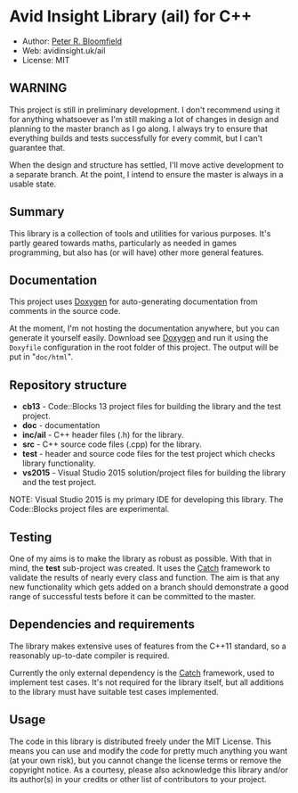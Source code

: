 # Avid Insight Library (ail) for C++

 * Author:  [Peter R. Bloomfield][3]
 * Web:     avidinsight.uk/ail
 * License: MIT

## WARNING

This project is still in preliminary development. I don't recommend using it for anything whatsoever as I'm still making a lot of changes in design and planning to the master branch as I go along. I always try to ensure that everything builds and tests successfully for every commit, but I can't guarantee that.

When the design and structure has settled, I'll move active development to a separate branch. At the point, I intend to ensure the master is always in a usable state.


## Summary

This library is a collection of tools and utilities for various purposes. It's partly geared towards maths, particularly as needed in games programming, but also has (or will have) other more general features.


## Documentation
This project uses [Doxygen][1] for auto-generating documentation from comments in the source code.

At the moment, I'm not hosting the documentation anywhere, but you can generate it yourself easily. Download see [Doxygen][1] and run it using the `Doxyfile` configuration in the root folder of this project. The output will be put in "`doc/html`".


## Repository structure

 * **cb13** - Code::Blocks 13 project files for building the library and the test project.
 * **doc** - documentation
 * **inc/ail** - C++ header files (.h) for the library.
 * **src** - C++ source code files (.cpp) for the library.
 * **test** - header and source code files for the test project which checks library functionality.
 * **vs2015** - Visual Studio 2015 solution/project files for building the library and the test project.
 
NOTE: Visual Studio 2015 is my primary IDE for developing this library. The Code::Blocks project files are experimental.
 
 
## Testing

One of my aims is to make the library as robust as possible. With that in mind, the **test** sub-project was created. It uses the [Catch][2] framework to validate the results of nearly every class and function. The aim is that any new functionality which gets added on a branch should demonstrate a good range of successful tests before it can be committed to the master.
 

## Dependencies and requirements

The library makes extensive uses of features from the C++11 standard, so a reasonably up-to-date compiler is required.

Currently the only external dependency is the [Catch][2] framework, used to implement test cases. It's not required for the library itself, but all additions to the library must have suitable test cases implemented.


## Usage

The code in this library is distributed freely under the MIT License. This means you can use and modify the code for pretty much anything you want (at your own risk), but you cannot change the license terms or remove the copyright notice. As a courtesy, please also acknowledge this library and/or its author(s) in your credits or other list of contributors to your project.

[1]: https://github.com/doxygen/doxygen
[2]: https://github.com/philsquared/Catch
[3]: http://peter.avidinsight.uk
